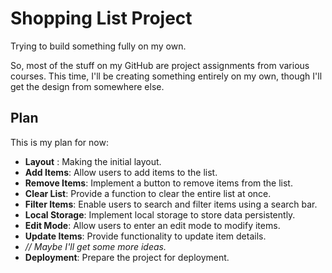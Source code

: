 # Shopping List Project

Trying to build something fully on my own.

So, most of the stuff on my GitHub are project assignments from various courses. This time, I'll be creating something entirely on my own, though I'll get the design from somewhere else.

## Plan

This is my plan for now:

- **Layout** : Making the initial layout.
- **Add Items**: Allow users to add items to the list.
- **Remove Items**: Implement a button to remove items from the list.
- **Clear List**: Provide a function to clear the entire list at once.
- **Filter Items**: Enable users to search and filter items using a search bar.
- **Local Storage**: Implement local storage to store data persistently.
- **Edit Mode**: Allow users to enter an edit mode to modify items.
- **Update Items**: Provide functionality to update item details.
- *// Maybe I'll get some more ideas.*
- **Deployment**: Prepare the project for deployment.
